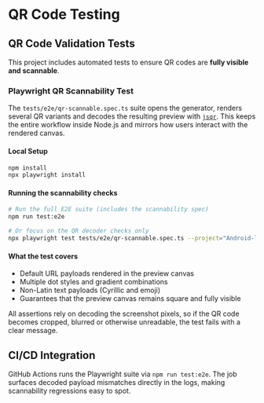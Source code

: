 # QR Code Testing

## QR Code Validation Tests

This project includes automated tests to ensure QR codes are **fully visible and scannable**.

### Playwright QR Scannability Test

The `tests/e2e/qr-scannable.spec.ts` suite opens the generator, renders several QR variants and decodes the resulting preview with [`jsqr`](https://github.com/cozmo/jsQR). This keeps the entire workflow inside Node.js and mirrors how users interact with the rendered canvas.

#### Local Setup

```bash
npm install
npx playwright install
```

#### Running the scannability checks

```bash
# Run the full E2E suite (includes the scannability spec)
npm run test:e2e

# Or focus on the QR decoder checks only
npx playwright test tests/e2e/qr-scannable.spec.ts --project="Android-like Chromium"
```

#### What the test covers

- Default URL payloads rendered in the preview canvas
- Multiple dot styles and gradient combinations
- Non-Latin text payloads (Cyrillic and emoji)
- Guarantees that the preview canvas remains square and fully visible

All assertions rely on decoding the screenshot pixels, so if the QR code becomes cropped, blurred or otherwise unreadable, the test fails with a clear message.

## CI/CD Integration

GitHub Actions runs the Playwright suite via `npm run test:e2e`. The job surfaces decoded payload mismatches directly in the logs, making scannability regressions easy to spot.
